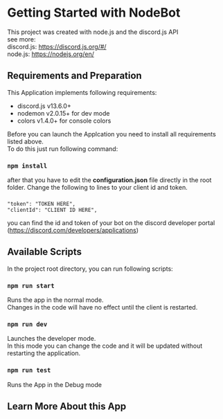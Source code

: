 # Getting Started with NodeBot

This project was created with node.js and the discord.js API
<br>see more:
<br>discord.js: https://discord.js.org/#/
<br>node.js: https://nodejs.org/en/

## Requirements and Preparation
This Application implements following requirements:
<ul>
    <li>discord.js v13.6.0+</li>
    <li>nodemon v2.0.15+ for dev mode</li>
    <li>colors v1.4.0+ for console colors</li>
</ul>
Before you can launch the Applcation you need to install all requirements listed above. <br>
To do this just run following command:

### `npm install`

after that you have to edit the <b>configuration.json</b> file directly in the root folder. Change the following to lines to your client id and token.

### 
    "token": "TOKEN HERE",
    "clientId": "CLIENT ID HERE",

you can find the id and token of your bot on the discord developer portal (https://discord.com/developers/applications)

## Available Scripts

In the project root directory, you can run following scripts:

### `npm run start`

Runs the app in the normal mode.\
Changes in the code will have no effect until the client is restarted.

### `npm run dev`

Launches the developer mode.\
In this mode you can change the code and it will be updated without
restarting the application.

### `npm run test`

Runs the App in the Debug mode

## Learn More About this App
